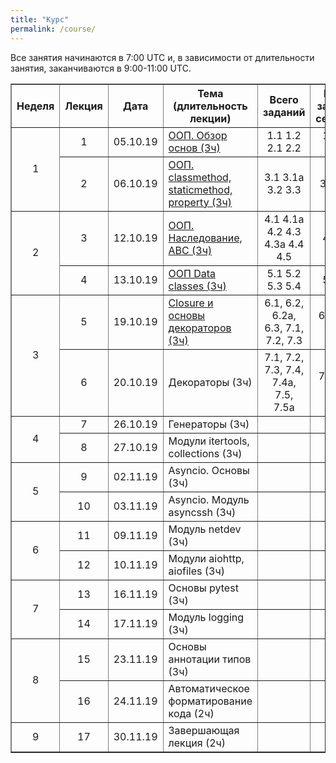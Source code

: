 ```yaml
---
title: "Курс"
permalink: /course/
---
```


Все занятия начинаются в 7:00 UTC и, в зависимости от длительности занятия, заканчиваются в 9:00-11:00 UTC.



<table border="1" cellpadding="4" cellspacing="0">
 <tr>
    <th align="center">Неделя</th>
    <th align="center">Лекция</th>
    <th align="center">Дата</th>
    <th align="center">Тема (длительность лекции)</th>
    <th align="center">Всего заданий</th>
    <th align="center">Минимум заданий для сертификата</th>
 </tr>
 <tr>
    <td rowspan="2" align="center">1</td>
    <td align="center">1</td>
    <td align="center">05.10.19</td>
    <td><a href="https://advpyneng.github.io/advpyneng-1/lecture-01/">ООП. Обзор основ (3ч)</a></td>
    <td align="center">1.1 1.2 2.1 2.2</td>
    <td align="center">1.1 1.2 2.1 2.2</td>
 </tr>
 <tr>
    <td align="center">2</td>
    <td align="center">06.10.19</td>
    <td><a href="https://advpyneng.github.io/advpyneng-1/lecture-02/">ООП. classmethod, staticmethod, property (3ч)</a></td>
    <td align="center">3.1 3.1a 3.2 3.3</td>
    <td align="center">3.1 3.1a 3.2</td>
 </tr>
 <tr>
    <td rowspan="2" align="center">2</td>
    <td align="center">3</td>
    <td align="center">12.10.19</td>
    <td><a href="https://advpyneng.github.io/advpyneng-1/lecture-03/">ООП. Наследование, ABC (3ч)</a></td>
    <td align="center">4.1 4.1a 4.2 4.3 4.3a 4.4 4.5</td>
    <td align="center">4.1 4.3 4.4</td>
 </tr>
 <tr>
    <td align="center">4</td>
    <td align="center">13.10.19</td>
    <td><a href="https://advpyneng.github.io/advpyneng-1/lecture-04/">ООП Data classes (3ч)</a></td>
    <td align="center">5.1 5.2 5.3 5.4</td>
    <td align="center">5.1 5.2 5.3</td>
 </tr>
 <tr>
    <td rowspan="2" align="center">3</td>
    <td align="center">5</td>
    <td align="center">19.10.19</td>
    <td><a href="https://advpyneng.github.io/advpyneng-1/lecture-05/">Closure и основы декораторов (3ч)</a></td>
    <td align="center">6.1, 6.2, 6.2a, 6.3, 7.1, 7.2, 7.3</td>
    <td align="center">6.1, 6.2, 6.3, 7.1, 7.2</td>
 </tr>
 <tr>
    <td align="center">6</td>
    <td align="center">20.10.19</td>
    <td>Декораторы (3ч)</td>
    <td align="center">7.1, 7.2, 7.3, 7.4, 7.4a, 7.5, 7.5a</td>
    <td align="center">7.1, 7.2, 7.4, 7.4a</td>
 </tr>
 <tr>
    <td rowspan="2" align="center">4</td>
    <td align="center">7</td>
    <td align="center">26.10.19</td>
    <td>Генераторы (3ч)</td>
    <td align="center"></td>
    <td align="center"></td>
 </tr>
 <tr>
    <td align="center">8</td>
    <td align="center">27.10.19</td>
    <td>Модули itertools, collections (3ч)</td>
    <td align="center"></td>
    <td align="center"></td>
 </tr>
 <tr>
    <td rowspan="2" align="center">5</td>
    <td align="center">9</td>
    <td align="center">02.11.19</td>
    <td>Asyncio. Основы (3ч)</td>
    <td align="center"></td>
    <td align="center"></td>
 </tr>
 <tr>
    <td align="center">10</td>
    <td align="center">03.11.19</td>
    <td>Asyncio. Модуль asyncssh (3ч)</td>
    <td align="center"></td>
    <td align="center"></td>
 </tr>
 <tr>
    <td rowspan="2" align="center">6</td>
    <td align="center">11</td>
    <td align="center">09.11.19</td>
    <td>Модуль netdev (3ч)</td>
    <td align="center"></td>
    <td align="center"></td>
 </tr>
 <tr>
    <td align="center">12</td>
    <td align="center">10.11.19</td>
    <td>Модули aiohttp, aiofiles (3ч)</td>
    <td align="center"></td>
    <td align="center"></td>
 </tr>
 <tr>
    <td rowspan="2" align="center">7</td>
    <td align="center">13</td>
    <td align="center">16.11.19</td>
    <td>Основы pytest (3ч)</td>
    <td align="center"></td>
    <td align="center"></td>
 </tr>
 <tr>
    <td align="center">14</td>
    <td align="center">17.11.19</td>
    <td>Модуль logging (3ч)</td>
    <td align="center"></td>
    <td align="center"></td>
 </tr>
 <tr>
    <td rowspan="2" align="center">8</td>
    <td align="center">15</td>
    <td align="center">23.11.19</td>
    <td>Основы аннотации типов (3ч)</td>
    <td align="center"></td>
    <td align="center"></td>
 </tr>
 <tr>
    <td align="center">16</td>
    <td align="center">24.11.19</td>
    <td>Автоматическое форматирование кода (2ч)</td>
    <td align="center"></td>
    <td align="center"></td>
 </tr>
 <tr>
    <td align="center">9</td>
    <td align="center">17</td>
    <td align="center">30.11.19</td>
    <td>Завершающая лекция (2ч)</td>
    <td align="center"></td>
    <td align="center"></td>
 </tr>
</table>
